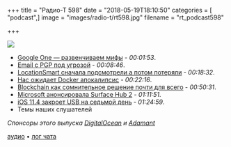 +++
title = "Радио-Т 598"
date = "2018-05-19T18:10:50"
categories = [ "podcast",]
image = "images/radio-t/rt598.jpg"
filename = "rt_podcast598"

+++

![](https://radio-t.com/images/radio-t/rt598.jpg)

- [Google One — развенчиваем мифы](https://techcrunch.com/2018/05/14/say-hello-to-google-one/) - *00:01:53*.
- [Email с PGP под угрозой](https://gizmodo.com/email-no-longer-a-secure-method-of-communication-after-1826002682) - *00:08:46*.
- [LocationSmart сначала подсмотрели а потом потеряли](https://techcrunch.com/2018/05/17/locationsmart-didnt-just-sell-mobile-phone-locations-it-leaked-them/) - *00:18:32*.
- [Нас ожидает Docker апокалипсис](http://www.smashcompany.com/technology/docker-is-a-dangerous-gamble-which-we-will-regret) - *00:22:16*.
- [Blockchain как сомнительное решение почти для всего](https://thenextweb.com/syndication/2018/05/12/blockchain-is-crappy-technology-and-a-bad-vision-for-the-future/) - *00:50:31*.
- [Microsoft анонсировала Surface Hub 2](https://techcrunch.com/2018/05/15/microsoft-announces-the-surface-hub-2/) - *01:11:51*.
- [iOS 11.4 закроет USB на седьмой день](https://blog.elcomsoft.com/2018/05/ios-11-4-to-disable-usb-port-after-7-days-what-it-means-for-mobile-forensics/) - *01:24:59*.
- Темы наших слушателей

*Спонсоры этого выпуска [DigitalOcean](https://do.co/radiot) и [Adamant](https://adamant.im/?utm_source=radiot&utm_medium=website&utm_campaign=messenger)*


[аудио](https://cdn.radio-t.com/rt_podcast598.mp3) • [лог чата](http://chat.radio-t.com/logs/radio-t-598.html)
<audio src="https://cdn.radio-t.com/rt_podcast598.mp3" preload="none"></audio>
